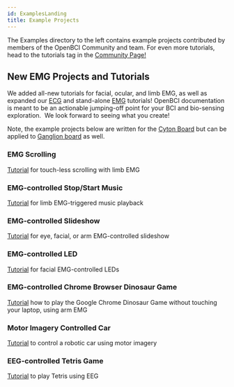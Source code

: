 ```yaml
---
id: ExamplesLanding
title: Example Projects
---
```

The Examples directory to the left contains example projects contributed by members of the OpenBCI Community and team. For even more tutorials, head to the tutorials tag in the [Community Page!](https://openbci.com/community)

## New EMG Projects and Tutorials

We added all-new tutorials for facial, ocular, and limb EMG, as well as expanded our [ECG](GettingStarted/Biosensing-Setups/03-ECG-Setup.md) and stand-alone [EMG](GettingStarted/Biosensing-Setups/02-EMG-Setup.md) tutorials! OpenBCI documentation is meant to be an actionable jumping-off point for your BCI and bio-sensing exploration.  We look forward to seeing what you create!

Note, the example projects below are written for the [Cyton Board](https://shop.openbci.com/collections/frontpage/products/cyton-biosensing-board-8-channel) but can be applied to [Ganglion board](https://shop.openbci.com/collections/frontpage/products/ganglion-board) as well.

### EMG Scrolling

[Tutorial](Examples/EMGProjects/01-EMG_Scrolling.md) for touch-less scrolling with limb EMG

### EMG-controlled Stop/Start Music

[Tutorial](Examples/EMGProjects/02-EMG_Controlled_Music.md) for limb EMG-triggered music playback

### EMG-controlled Slideshow

[Tutorial](Examples/EMGProjects/03-EMG_Controlled_Slideshow.md) for eye, facial, or arm EMG-controlled slideshow

### EMG-controlled LED

[Tutorial](Examples/EMGProjects/04-EMG_LED.md) for facial EMG-controlled LEDs

### EMG-controlled Chrome Browser Dinosaur Game

[Tutorial](Examples/EMGProjects/05-EMG_Chrome_Dino_Game.md) how to play the Google Chrome Dinosaur Game without touching your laptop, using arm EMG

### Motor Imagery Controlled Car

[Tutorial](Examples/EMGProjects/20-Motor_Imagery.md) to control a robotic car using motor imagery

### EEG-controlled Tetris Game

[Tutorial](Examples/EEGProjects/Tetris_Tutorial.md) to play Tetris using EEG

